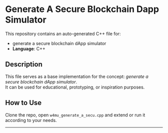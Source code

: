 # Generate A Secure Blockchain Dapp Simulator

This repository contains an auto-generated C++ file for:

- generate a secure blockchain dApp simulator
- **Language**: C++

## Description

This file serves as a base implementation for the concept: *generate a secure blockchain dApp simulator*.  
It can be used for educational, prototyping, or inspiration purposes.

## How to Use

Clone the repo, open `w4mu_generate_a_secu.cpp` and extend or run it according to your needs.

---


